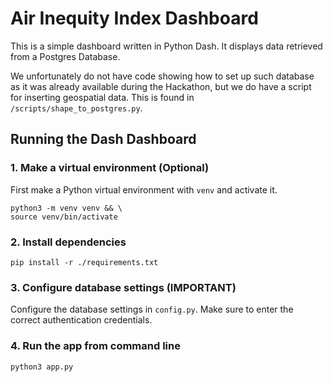 
# Air Inequity Index Dashboard
This is a simple dashboard written in Python Dash. It displays data retrieved from a Postgres Database.

We unfortunately do not have code showing how to set up such database as it was already available during the Hackathon,
but we do have a script for inserting geospatial data. This is found in `/scripts/shape_to_postgres.py`.

## Running the Dash Dashboard

### 1. Make a virtual environment (Optional)

First make a Python virtual environment with `venv` and activate it.
```
python3 -m venv venv && \
source venv/bin/activate
```

### 2. Install dependencies

```
pip install -r ./requirements.txt
```

### 3. Configure database settings (IMPORTANT)
Configure the database settings in `config.py`.
Make sure to enter the correct authentication credentials.

### 4. Run the app from command line

```
python3 app.py
```

